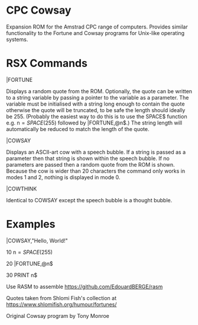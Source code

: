 # CPC Cowsay

Expansion ROM for the Amstrad CPC range of computers. Provides similar functionality to the Fortune and Cowsay programs for Unix-like operating systems.

# RSX Commands

|FORTUNE
  
Displays a random quote from the ROM. Optionally, the quote can be written to a string variable by passing a pointer to the variable as a parameter. The variable must be initialised with a string long enough to contain the quote otherwise the quote will be truncated, to be safe the length should ideally be 255. (Probably the easiest way to do this is to use the SPACE$ function e.g. n$=SPACE$(255) followed by |FORTUNE,@n$.) The string length will automatically be reduced to match the length of the quote.
  
|COWSAY
  
Displays an ASCII-art cow with a speech bubble. If a string is passed as a parameter then that string is shown within the speech bubble. If no parameters are passed then a random quote from the ROM is shown. Because the cow is wider than 20 characters the command only works in modes 1 and 2, nothing is displayed in mode 0.
  
|COWTHINK
  
Identical to COWSAY except the speech bubble is a thought bubble.
    
# Examples

|COWSAY,"Hello, World!"

  
10 n$=SPACE$(255)

20 |FORTUNE,@n$

30 PRINT n$

Use RASM to assemble https://github.com/EdouardBERGE/rasm

Quotes taken from Shlomi Fish's collection at https://www.shlomifish.org/humour/fortunes/

Original Cowsay program by Tony Monroe
